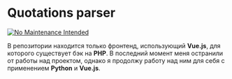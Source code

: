 # Quotations parser
[![No Maintenance Intended](http://unmaintained.tech/badge.svg)](http://unmaintained.tech/)

В репозитории находится только фронтенд, использующий **Vue.js**, для которого существует бэк на **PHP**. В последний момент меня остранили от работы над проектом, однако я продолжу работу над ним для себя с применением **Python** и **Vue.js**.
